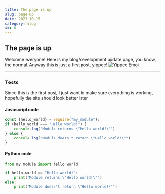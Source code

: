 ```yaml
---
title: The page is up
slug: page-up
date: 2023-10-15
category: blog
id: 0
---
```

## The page is up

Welcome everyone! Here is my blog/development update page, you know, the normal. Anyway this is just a first post, yippee! ![Yippee Emoji](https://cdn.discordapp.com/emojis/1118181085285712032.gif?size=20&quality=lossless "Yippee Emoji")

---

### Tests

Since this is the first post, I just want to make sure everything is working, hopefully the site should look better later

#### Javascript code

```javascript
const {hello_world} = require("my_module");
if (hello_world === "Hello world!") {
    console.log("Module returns \"Hello world!\"")
} else {
    console.log("Module doesn't return \"Hello world!\"")
}
```

#### Python code

```python
from my_module import hello_world

if hello_world == "Hello world!":
    print("Module returns \"Hello world!\"")
else:
    print("Module doesn't return \"Hello world!\"")
```
